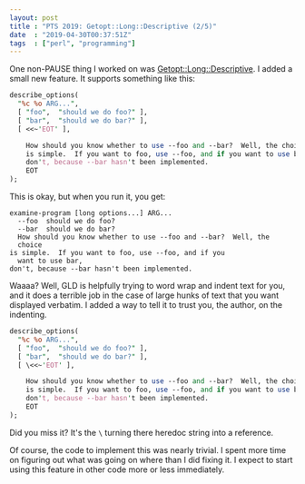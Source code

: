 ```yaml
---
layout: post
title : "PTS 2019: Getopt::Long::Descriptive (2/5)"
date  : "2019-04-30T00:37:51Z"
tags  : ["perl", "programming"]
---
```

One non-PAUSE thing I worked on was
[Getopt::Long::Descriptive](https://metacpan.org/pod/Getopt::Long::Descriptive).
I added a small new feature.  It supports something like this:

```perl
describe_options(
  "%c %o ARG...",
  [ "foo",  "should we do foo?" ],
  [ "bar",  "should we do bar?" ],
  [ <<~'EOT' ],

    How should you know whether to use --foo and --bar?  Well, the choice
    is simple.  If you want to foo, use --foo, and if you want to use bar,
    don't, because --bar hasn't been implemented.
    EOT
);
```

This is okay, but when you run it, you get:

```
examine-program [long options...] ARG...
  --foo  should we do foo?
  --bar  should we do bar?
  How should you know whether to use --foo and --bar?  Well, the
  choice
is simple.  If you want to foo, use --foo, and if you
  want to use bar,
don't, because --bar hasn't been implemented.
```

Waaaa?  Well, GLD is helpfully trying to word wrap and indent text for you, and
it does a terrible job in the case of large hunks of text that you want
displayed verbatim.  I added a way to tell it to trust you, the author, on the
indenting.

```perl
describe_options(
  "%c %o ARG...",
  [ "foo",  "should we do foo?" ],
  [ "bar",  "should we do bar?" ],
  [ \<<~'EOT' ],

    How should you know whether to use --foo and --bar?  Well, the choice
    is simple.  If you want to foo, use --foo, and if you want to use bar,
    don't, because --bar hasn't been implemented.
    EOT
);
```

Did you miss it?  It's the `\` turning there heredoc string into a reference.

Of course, the code to implement this was nearly trivial.  I spent more time on
figuring out what was going on where than I did fixing it.  I expect to start
using this feature in other code more or less immediately.

